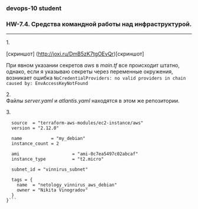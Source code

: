 ### devops-10 student

### HW-7.4. Средства командной работы над инфраструктурой.

---

1.</br>

[скриншот]
(http://joxi.ru/DmB5zK7tgOEvQr)[скриншот]

При явном указании секретов *aws* в *main.tf* все происходит штатно,
однако, если я указываю секреты через переменные окружения, возникает ошибка 
```NoCredentialProviders: no valid providers in chain caused by: EnvAccessKeyNotFound```

2.</br>
Файлы *server.yaml* и *atlantis.yaml* находятся в этом же репозитории.

3.</br>

```module "ec2_instances" {
  source  = "terraform-aws-modules/ec2-instance/aws"
  version = "2.12.0"

  name           = "my_debian"
  instance_count = 2

  ami                    = "ami-0c7ea5497c02abcaf"
  instance_type          = "t2.micro"

  subnet_id = "vinnirus_subnet"

  tags = {
    name  = "netology_vinnirus_aws_debian"
    owner = "Nikita Vinogradov"
  }
}```